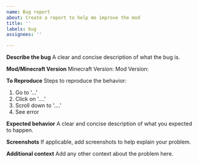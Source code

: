 ```yaml
---
name: Bug report
about: Create a report to help me improve the mod
title: ''
labels: bug
assignees: ''

---
```


**Describe the bug**
A clear and concise description of what the bug is.

**Mod/Minecraft Version**
Minecraft Version:
Mod Version:

**To Reproduce**
Steps to reproduce the behavior:
1. Go to '...'
2. Click on '....'
3. Scroll down to '....'
4. See error

**Expected behavior**
A clear and concise description of what you expected to happen.

**Screenshots**
If applicable, add screenshots to help explain your problem.

**Additional context**
Add any other context about the problem here.
